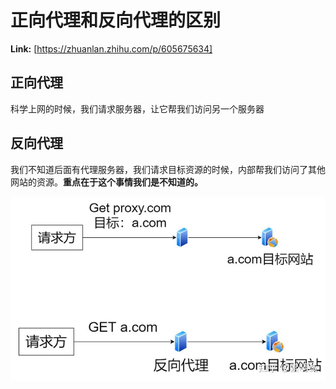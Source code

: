 # 正向代理和反向代理的区别



 **Link:** [https://zhuanlan.zhihu.com/p/605675634]

## 正向代理  

科学上网的时候，我们请求服务器，让它帮我们访问另一个服务器

## 反向代理  

我们不知道后面有代理服务器，我们请求目标资源的时候，内部帮我们访问了其他网站的资源。**重点在于这个事情我们是不知道的。**

  


![e7389519dd148683d8d4aa988062c944](../image/e7389519dd148683d8d4aa988062c944.jpg)
